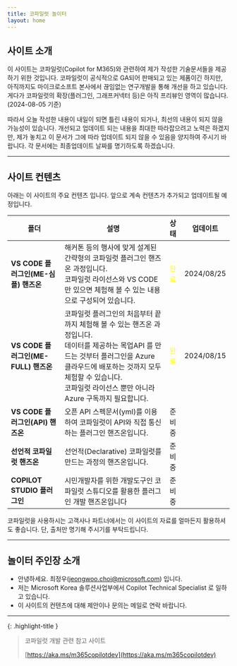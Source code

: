 ```yaml
---
title: 코파일럿 놀이터
layout: home
---
```


## 사이트 소개

이 사이트는 코파일럿(Copilot for M365)와 관련하여 제가 작성한 기술문서들을 제공하기 위한 것입니다. 코파일럿이 공식적으로 GA되어 판매되고 있는 제품이긴 하지만, 아직까지도 마이크로소프트 본사에서 끊임없는 연구개발을 통해 개선을 하고 있습니다. 게다가 코파일럿의 확장(플러그인, 그래프커넥터 등)은 아직 프리뷰인 영역이 많습니다. (2024-08-05 기준)

따라서 오늘 작성한 내용이 내일이 되면 틀린 내용이 되거나, 최선의 내용이 되지 않을 가능성이 있습니다. 개선되고 업데이트 되는 내용을 최대한 따라잡으려고 노력은 하겠지만, 제가 놓치고 이 문서가 그에 따라 업데이트 되지 않을 수 있음을 양지하여 주시기 바랍니다. 각 문서에는 최종업데이트 날짜를 명기하도록 하겠습니다.

---

## 사이트 컨텐츠

아래는 이 사이트의 주요 컨텐츠 입니다. 앞으로 계속 컨텐츠가 추가되고 업데이트될 예정입니다.

|폴더|설명|상태|업데이트|
|---|---|:---:|:---:|
| **VS CODE 플러그인(ME-심플) 핸즈온** | 해커톤 등의 행사에 맞게 설계된 간략형의 코파일럿 플러그인 핸즈온 과정입니다. <br/> 코파일럿 라이선스와 VS CODE 만 있으면 체험해 볼 수 있는 내용으로 구성되어 있습니다. | <span style="color:yellow">완료</span> |2024/08/25|
| **VS CODE 플러그인(ME-FULL) 핸즈온** | 코파일럿 플러그인의 처음부터 끝까지 체험해 볼 수 있는 핸즈온 과정입니다. <br/> 데이터를 제공하는 목업API 를 만드는 것부터 플러그인을 Azure 클라우드에 배포하는 것까지 모두 체험할 수 있습니다. <br/> 코파일럿 라이선스 뿐만 아니라 Azure 구독까지 필요합니다. | <span style="color:yellow">완료</span> |2024/08/15|
| **VS CODE 플러그인(API) 핸즈온** | 오픈 API 스펙문서(yml)를 이용하여 코파일럿이 API와 직접 통신하는 플러그인 핸즈온입니다. | 준비중 ||
| **선언적 코파일럿 핸즈온** | 선언적(Declarative) 코파일럿를 만드는 과정의 핸즈온입니다. | 준비중 ||
| **COPILOT STUDIO 플러그인** | 시민개발자를 위한 개발도구인 코파일럿 스튜디오를 활용한 플러그인 개발 핸즈온입니다 | 준비중 ||

코파일럿을 사용하시는 고객사나 파트너에서는 이 사이트의 자료를 얼마든지 활용하셔도 좋습니다. 단, 출처만 명기해 주시기를 부탁드립니다.

---

## 놀이터 주인장 소개

- 안녕하세요. 최정우(jeongwoo.choi@microsoft.com) 입니다. 
- 저는 Microsoft Korea 솔루션사업부에서 Copilot Technical Specialist 로 일하고 있습니다. 
- 이 사이트의 컨텐츠에 대해 제안이나 문의는 메일로 연락 바랍니다. 

---

{: .highlight-title }
> 코파일럿 개발 관련 참고 사이트
>
> [https://aka.ms/m365copilotdev](https://aka.ms/m365copilotdev)

